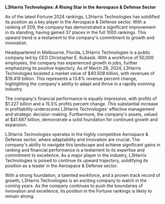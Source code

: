 **L3Harris Technologies: A Rising Star in the Aerospace & Defense Sector**

As of the latest Fortune 2024 rankings, L3Harris Technologies has solidified its position as a key player in the Aerospace & Defense sector. With a ranking of 209, the company has demonstrated a significant improvement in its standing, having gained 37 places in the full 1000 rankings. This upward trend is a testament to the company's commitment to growth and innovation.

Headquartered in Melbourne, Florida, L3Harris Technologies is a public company led by CEO Christopher E. Kubasik. With a workforce of 50,000 employees, the company has experienced growth in jobs, further emphasizing its positive trajectory. As of March 28, 2024, L3Harris Technologies boasted a market value of $40.508 billion, with revenues of $19.419 billion. This represents a 13.8% revenue percent change, highlighting the company's ability to adapt and thrive in a rapidly evolving industry.

The company's financial performance is equally impressive, with profits of $1.227 billion and a 15.5% profits percent change. This substantial increase in profitability underscores L3Harris Technologies' effective management and strategic decision-making. Furthermore, the company's assets, valued at $41.687 billion, demonstrate a solid foundation for continued growth and expansion.

L3Harris Technologies operates in the highly competitive Aerospace & Defense sector, where adaptability and innovation are crucial. The company's ability to navigate this landscape and achieve significant gains in ranking and financial performance is a testament to its expertise and commitment to excellence. As a major player in the industry, L3Harris Technologies is poised to continue its upward trajectory, solidifying its position as a leader in the Aerospace & Defense sector.

With a strong foundation, a talented workforce, and a proven track record of growth, L3Harris Technologies is an exciting company to watch in the coming years. As the company continues to push the boundaries of innovation and excellence, its position in the Fortune rankings is likely to remain strong.